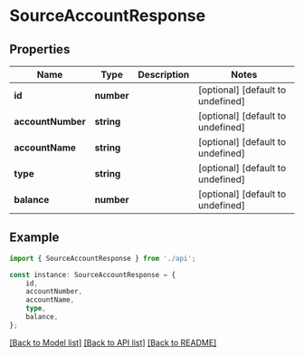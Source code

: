 # SourceAccountResponse


## Properties

Name | Type | Description | Notes
------------ | ------------- | ------------- | -------------
**id** | **number** |  | [optional] [default to undefined]
**accountNumber** | **string** |  | [optional] [default to undefined]
**accountName** | **string** |  | [optional] [default to undefined]
**type** | **string** |  | [optional] [default to undefined]
**balance** | **number** |  | [optional] [default to undefined]

## Example

```typescript
import { SourceAccountResponse } from './api';

const instance: SourceAccountResponse = {
    id,
    accountNumber,
    accountName,
    type,
    balance,
};
```

[[Back to Model list]](../README.md#documentation-for-models) [[Back to API list]](../README.md#documentation-for-api-endpoints) [[Back to README]](../README.md)
